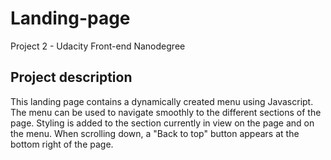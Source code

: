 # Landing-page
Project 2 - Udacity Front-end Nanodegree

## Project description
This landing page contains a dynamically created menu using Javascript. The menu can be used to navigate smoothly to the different sections of the page. Styling is added to the section currently in view on the page and on the menu. When scrolling down, a "Back to top" button appears at the bottom right of the page.
